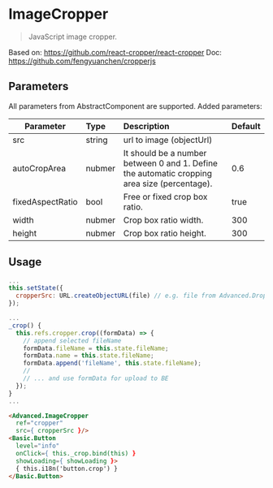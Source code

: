 # ImageCropper

> JavaScript image cropper.

Based on: https://github.com/react-cropper/react-cropper
Doc: https://github.com/fengyuanchen/cropperjs

## Parameters

All parameters from AbstractComponent are supported. Added parameters:

| Parameter | Type | Description | Default  |
| --- | :--- | :--- | :--- |
| src | string |  url to image (objectUrl)  |  |
| autoCropArea | nubmer |  It should be a number between 0 and 1. Define the automatic cropping area size (percentage).  | 0.6 |
| fixedAspectRatio | bool |  Free or fixed crop box ratio.  | true |
| width | nubmer | Crop box ratio width.  | 300 |
| height | nubmer |  Crop box ratio height.  | 300 |

## Usage

```javascript
...
this.setState({
  cropperSrc: URL.createObjectURL(file) // e.g. file from Advanced.Dropzone component
});

...
_crop() {
  this.refs.cropper.crop((formData) => {
    // append selected fileName
    formData.fileName = this.state.fileName;
    formData.name = this.state.fileName;
    formData.append('fileName', this.state.fileName);
    //
    // ... and use formData for upload to BE
  });
}
...
```

```html
<Advanced.ImageCropper
  ref="cropper"
  src={ cropperSrc }/>
<Basic.Button
  level="info"
  onClick={ this._crop.bind(this) }
  showLoading={ showLoading }>
  { this.i18n('button.crop') }
</Basic.Button>  
```
